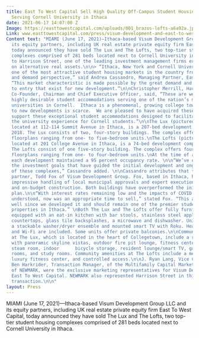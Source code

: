 ```yaml
---
title: East To West Capital Sell High Quality Off-Campus Student Housing Portfolio
  Serving Cornell University in Ithaca
date: 2021-06-17 14:07:00 Z
Image: https://easttowestcapital.com/uploads/001_brazos-lofts-a6a92a.jpg
Link: www.easttowestcapital.com/press/visum-development-and-east-to-west-capital-sell-high-quality-off-campus-student-housing-portfolio
Content text: "MIAMI (June 17, 2021)—Ithaca-based Visum Development Group LLC and
  its equity partners, including UK real estate private equity firm East To West Capital,
  today announced they have sold The Lux and The Lofts, two top-tier student housing
  complexes comprised of 281 beds located next to Cornell University in Ithaca, NY
  to Harrison Street, one of the leading investment management firms exclusively focused
  on alternative real assets.\n\n> “Ithaca, New York and Cornell University represent
  one of the most attractive student housing markets in the country from a supply
  and demand perspective,” said Andrea Cassandro, Managing Partner, East To West Capital.
  “This market characteristic is made possible by the great demand and the barriers
  to entry that exist for new development.”\n\nChristopher Merrill, Harrison Street’s
  Co-Founder, Chairman and Chief Executive Officer, said, “These are well managed,
  highly desirable student accommodations serving one of the nation’s most prestigious
  universities in Cornell.  Ithaca is a phenomenal, growing college town but access
  to new developments is scarce.  We are pleased to have acquired these assets and
  support these exceptional student accommodations designed to facilitate and enhance
  the university experience for Cornell students.”\n\nThe Lux (pictured above left),
  located at 112-114 Summit Avenue in Ithaca, is a 207-bed development completed in
  2018. The Lux consists of two, four-story buildings. The complex offers 10 different
  floorplans ranging from one- to five-bedroom units.\nThe Lofts (pictured above right),
  located at 201 College Avenue in Ithaca, is a 74-bed development completed in 2017.
  The Lofts consist of one five-story building. The complex offers four different
  floorplans ranging from one- to four-bedroom units.\nAt the time of acquisition,
  each development maintained a 95 percent occupancy rate. \n\n“We’ve overachieved
  the investment goals that have guided the initial development and ongoing management
  of these complexes,” Cassandro added. \n\nCassandro attributes that to the development
  partner, Todd Fox of Visum Development Group. Fox, based in Ithaca, has demonstrated
  impressive handling of local municipal approvals and expert execution with on-time
  and on-budget construction. Both buildings have overperformed the initial business
  plan.\n\n“With interest rates remaining low and the impacts of COVID more fully
  understood, now was an appropriate time to sell,” stated Fox. “This asset has performed
  well since we developed it and should remain one of the premier student housing
  properties in Ithaca.” \nBoth The Lux and The Lofts offer fully furnished apartments
  equipped with an eat-in kitchen with bar stools, stainless steel appliances, quartz
  countertops, glass tile backsplashes, a microwave and dishwasher. Units also feature
  a stackable washer/dryer ensemble and mounted smart TV with Roku. Heat, air-conditioning,
  and Wi-Fi are included. Some units offer private balconies.\n\nCommunity amenities
  at The Lux, which is located in the heart of Collegetown, include a rooftop terrace
  with panoramic skyline vistas, outdoor fire pit lounge, fitness center, sauna and
  steam room, indoor      bicycle storage, resident lounge/smart TV, game room, package
  rooms, and study rooms. Community amenities at The Lofts include a media lounge,
  luxury fitness center, and controlled access.\n\nJ. Ryan Lang, Vice Chairman, and
  Ben Harkrider, Transaction Manager, of the Multifamily Capital Markets division
  of NEWMARK, were the exclusive marketing representatives for Visum Development and
  East To West Capital. NEWMARK also represented Harrison Street in this off-market
  transaction.\n\n"
layout: Press
---
```


MIAMI (June 17, 2021)—Ithaca-based Visum Development Group LLC and its equity partners, including UK real estate private equity firm East To West Capital, today announced they have sold The Lux and The Lofts, two top-tier student housing complexes comprised of 281 beds located next to Cornell University in Ithaca.